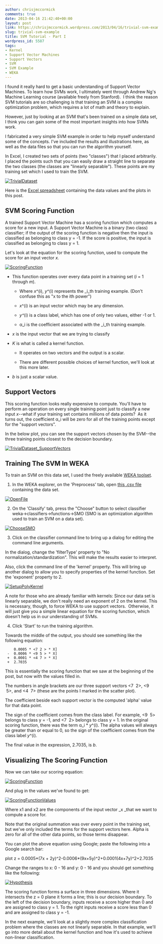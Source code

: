 ```yaml
---
author: chrisjmccormick
comments: true
date: 2013-04-16 21:42:40+00:00
layout: post
link: https://chrisjmccormick.wordpress.com/2013/04/16/trivial-svm-example/
slug: trivial-svm-example
title: SVM Tutorial - Part I
wordpress_id: 5587
tags:
- Kernel
- Support Vector Machines
- Support Vectors
- SVM
- SVM Example
- WEKA
---
```


I found it really hard to get a basic understanding of Support Vector Machines. To learn how SVMs work, I ultimately went through Andrew Ng's Machine Learning course (available freely from Stanford).  I think the reason SVM tutorials are so challenging is that training an SVM is a complex optimization problem, which requires a lot of math and theory to explain.

However, just by looking at an SVM that's been trained on a simple data set, I think you can gain some of the most important insights into how SVMs work.

I fabricated a very simple SVM example in order to help myself understand some of the concepts. I've included the results and illustrations here, as well as the data files so that you can run the algorithm yourself.

In Excel, I created two sets of points (two "classes") that I placed arbitrarily. I placed the points such that you can easily draw a straight line to separate the two classes (the classes are "linearly separable"). These points are my training set which I used to train the SVM.

[![TrivialDataset](http://chrisjmccormick.files.wordpress.com/2013/04/trivialdataset.png)](http://chrisjmccormick.files.wordpress.com/2013/04/trivialdataset.png)

Here is the [Excel spreadsheet](http://chrisjmccormick.files.wordpress.com/2013/04/supportvectormachines.xlsx) containing the data values and the plots in this post.


## SVM Scoring Function


A trained Support Vector Machine has a scoring function which computes a score for a new input. A Support Vector Machine is a binary (two class) classifier; if the output of the scoring function is negative then the input is classified as belonging to class y = -1. If the score is positive, the input is classified as belonging to class y = 1.

Let's look at the equation for the scoring function, used to compute the score for an input vector _x._

[![ScoringFunction](http://chrisjmccormick.files.wordpress.com/2013/04/scoringfunction.png)](http://chrisjmccormick.files.wordpress.com/2013/04/scoringfunction.png)






	
  * This function operates over every data point in a training set (_i_ = 1 through _m_).

	
    * Where _x_^(i), _y_^(i) represents the _i_th training example. (Don't confuse this as "x to the ith power")

	
    * _x_^(i) is an input vector which may be any dimension.

	
    * _y^_(i) is a class label, which has one of only two values, either -1 or 1.

	
    * α_i is the coefficient associated with the _i_th training example.




	
  * _x_ is the input vector that we are trying to classify

	
  * _K_ is what is called a kernel function.

	
    * It operates on two vectors and the output is a scalar.

	
    * There are different possible choices of kernel function, we'll look at this more later.




	
  * _b_ is just a scalar value.




## Support Vectors


This scoring function looks really expensive to compute. You'll have to perform an operation on every single training point just to classify a new input _x_--what if your training set contains millions of data points?  As it turns out, the coefficient α_i will be zero for all of the training points except for the "support vectors".









In the below plot, you can see the support vectors chosen by the SVM--the three training points closest to the decision boundary.







[![TrivialDataset_SupportVectors](http://chrisjmccormick.files.wordpress.com/2013/04/trivialdataset_supportvectors.png)](http://chrisjmccormick.files.wordpress.com/2013/04/trivialdataset_supportvectors.png)







## Training The SVM In WEKA




To train an SVM on this data set, I used the freely available [WEKA toolset](http://www.cs.waikato.ac.nz/ml/weka/).







1. In the WEKA explorer, on the 'Preprocess' tab, open [this .csv file](https://docs.google.com/file/d/0B-kWgXJRQkQ7VGszZTJvYjc1Z0k/edit?usp=sharing) containing the data set.







[![OpenFile](http://chrisjmccormick.files.wordpress.com/2013/04/openfile.png)](http://chrisjmccormick.files.wordpress.com/2013/04/openfile.png)







2. On the 'Classify' tab, press the "Choose" button to select classifier weka->classifiers->functions->SMO (SMO is an optimization algorithm used to train an SVM on a data set).







[![ChooseSMO](http://chrisjmccormick.files.wordpress.com/2013/04/choosesmo.png)](http://chrisjmccormick.files.wordpress.com/2013/04/choosesmo.png)






3. Click on the classifier command line to bring up a dialog for editing the command line arguments.






In the dialog, change the 'filterType' property to "No normalization/standardization". This will make the results easier to interpret.




Also, click the command line of the 'kernel' property. This will bring up another dialog to allow you to specify properties of the kernel function. Set the 'exponent' property to 2.







[![SetupPolyKernel](http://chrisjmccormick.files.wordpress.com/2013/04/setuppolykernel.png)](http://chrisjmccormick.files.wordpress.com/2013/04/setuppolykernel.png)







A note for those who are already familiar with kernels: Since our data set is linearly separable, we don't really need an exponent of 2 on the kernel. This is necessary, though, to force WEKA to use support vectors.  Otherwise, it will just give you a simple linear equation for the scoring function, which doesn't help us in our understanding of SVMs.







4. Click 'Start' to run the training algorithm.







Towards the middle of the output, you should see something like the following equation:









    
        0.0005 * <7 2 > * X]
     -  0.0006 * <9 5 > * X]
     +  0.0001 * <4 7 > * X]
     +  2.7035







This is essentially the scoring function that we saw at the beginning of the post, but now with the values filled in.







The numbers in angle brackets are our three support vectors <7  2>, <9  5>, and <4  7> (these are the points I marked in the scatter plot).







The coefficient beside each support vector is the computed 'alpha' value for that data point.







The sign of the coefficient comes from the class label. For example, <9  5> belongs to class y = -1, and <7  2> belongs to class y = 1. In the original scoring function, there was the term α_i * _y_^(i). The alpha values will always be greater than or equal to 0, so the sign of the coefficient comes from the class label _y_^(i).







The final value in the expression, 2.7035, is _b_.







## Visualizing The Scoring Function




Now we can take our scoring equation:




[![ScoringFunction](http://chrisjmccormick.files.wordpress.com/2013/04/scoringfunction.png)](http://chrisjmccormick.files.wordpress.com/2013/04/scoringfunction.png)







And plug in the values we've found to get:







[![ScoringFunctionValues](http://chrisjmccormick.files.wordpress.com/2013/04/scoringfunctionvalues.png)](http://chrisjmccormick.files.wordpress.com/2013/04/scoringfunctionvalues.png)







Where x1 and x2 are the components of the input vector _x _that we want to compute a score for.







Note that the original summation was over every point in the training set, but we've only included the terms for the support vectors here. Alpha is zero for all of the other data points, so those terms disappear.







You can plot the above equation using Google; paste the following into a Google search bar:







plot z = 0.0005*(7x + 2y)^2-0.0006*(9x+5y)^2+0.0001(4x+7y)^2+2.7035







Change the ranges to x: 0 - 16 and y: 0 - 16 and you should get something like the following:







[![Hypothesis](http://chrisjmccormick.files.wordpress.com/2013/04/hypothesis.png)](http://chrisjmccormick.files.wordpress.com/2013/04/hypothesis.png)










The scoring function forms a surface in three dimensions. Where it intersects the z = 0 plane it forms a line; this is our decision boundary. To the left of the decision boundary, inputs receive a score higher than 0 and are assigned to class y = 1. To the right inputs receive a score less than 0 and are assigned to class y = -1.







In the next example, we'll look at a slightly more complex classification problem where the classes are not linearly separable. In that example, we'll go into more detail about the kernel function and how it's used to achieve non-linear classification.
